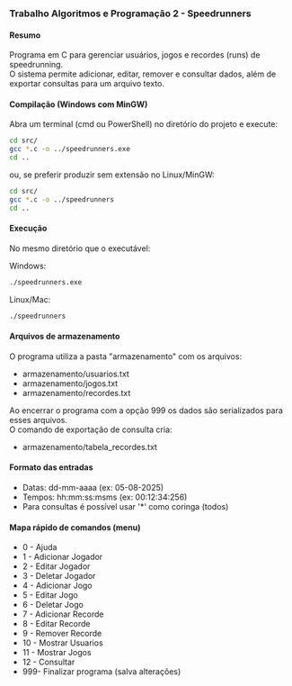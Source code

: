 ### Trabalho Algoritmos e Programação 2 - Speedrunners

#### Resumo
Programa em C para gerenciar usuários, jogos e recordes (runs) de speedrunning.  
O sistema permite adicionar, editar, remover e consultar dados, além de exportar consultas para um arquivo texto.

#### Compilação (Windows com MinGW)
Abra um terminal (cmd ou PowerShell) no diretório do projeto e execute:

```bash
cd src/
gcc *.c -o ../speedrunners.exe
cd ..
```

ou, se preferir produzir sem extensão no Linux/MinGW:

```bash
cd src/
gcc *.c -o ../speedrunners
cd ..
```

#### Execução
No mesmo diretório que o executável:

Windows:
```bash
./speedrunners.exe
```

Linux/Mac:
```bash
./speedrunners
```

#### Arquivos de armazenamento
O programa utiliza a pasta "armazenamento" com os arquivos:
- armazenamento/usuarios.txt
- armazenamento/jogos.txt
- armazenamento/recordes.txt

Ao encerrar o programa com a opção 999 os dados são serializados para esses arquivos.  
O comando de exportação de consulta cria:
- armazenamento/tabela_recordes.txt

#### Formato das entradas
- Datas: dd-mm-aaaa (ex: 05-08-2025)  
- Tempos: hh:mm:ss:msms (ex: 00:12:34:256)  
- Para consultas é possível usar '*' como coringa (todos)

#### Mapa rápido de comandos (menu)
- 0  - Ajuda
- 1  - Adicionar Jogador
- 2  - Editar Jogador
- 3  - Deletar Jogador
- 4  - Adicionar Jogo
- 5  - Editar Jogo
- 6  - Deletar Jogo
- 7  - Adicionar Recorde
- 8  - Editar Recorde
- 9  - Remover Recorde
- 10 - Mostrar Usuarios
- 11 - Mostrar Jogos
- 12 - Consultar
- 999- Finalizar programa (salva alterações)